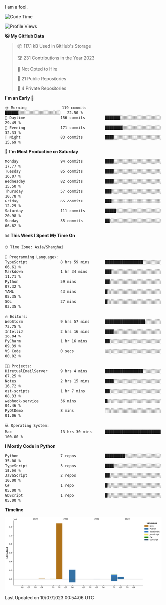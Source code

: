 I am a fool.

<!--START_SECTION:waka-->
![Code Time](http://img.shields.io/badge/Code%20Time-528%20hrs%2059%20mins-blue)

![Profile Views](http://img.shields.io/badge/Profile%20Views-0-blue)

**🐱 My GitHub Data** 

> 📦 117.1 kB Used in GitHub's Storage 
 > 
> 🏆 231 Contributions in the Year 2023
 > 
> 🚫 Not Opted to Hire
 > 
> 📜 21 Public Repositories 
 > 
> 🔑 4 Private Repositories 
 > 
**I'm an Early 🐤** 

```text
🌞 Morning                119 commits         ██████░░░░░░░░░░░░░░░░░░░   22.50 % 
🌆 Daytime                156 commits         ███████░░░░░░░░░░░░░░░░░░   29.49 % 
🌃 Evening                171 commits         ████████░░░░░░░░░░░░░░░░░   32.33 % 
🌙 Night                  83 commits          ████░░░░░░░░░░░░░░░░░░░░░   15.69 % 
```
📅 **I'm Most Productive on Saturday** 

```text
Monday                   94 commits          ████░░░░░░░░░░░░░░░░░░░░░   17.77 % 
Tuesday                  85 commits          ████░░░░░░░░░░░░░░░░░░░░░   16.07 % 
Wednesday                82 commits          ████░░░░░░░░░░░░░░░░░░░░░   15.50 % 
Thursday                 57 commits          ███░░░░░░░░░░░░░░░░░░░░░░   10.78 % 
Friday                   65 commits          ███░░░░░░░░░░░░░░░░░░░░░░   12.29 % 
Saturday                 111 commits         █████░░░░░░░░░░░░░░░░░░░░   20.98 % 
Sunday                   35 commits          ██░░░░░░░░░░░░░░░░░░░░░░░   06.62 % 
```


📊 **This Week I Spent My Time On** 

```text
🕑︎ Time Zone: Asia/Shanghai

💬 Programming Languages: 
TypeScript               8 hrs 59 mins       █████████████████░░░░░░░░   66.61 % 
Markdown                 1 hr 34 mins        ███░░░░░░░░░░░░░░░░░░░░░░   11.71 % 
Python                   59 mins             ██░░░░░░░░░░░░░░░░░░░░░░░   07.32 % 
YAML                     43 mins             █░░░░░░░░░░░░░░░░░░░░░░░░   05.35 % 
SQL                      27 mins             █░░░░░░░░░░░░░░░░░░░░░░░░   03.35 % 

🔥 Editors: 
WebStorm                 9 hrs 57 mins       ██████████████████░░░░░░░   73.75 % 
IntelliJ                 2 hrs 16 mins       ████░░░░░░░░░░░░░░░░░░░░░   16.84 % 
PyCharm                  1 hr 16 mins        ██░░░░░░░░░░░░░░░░░░░░░░░   09.39 % 
VS Code                  0 secs              ░░░░░░░░░░░░░░░░░░░░░░░░░   00.02 % 

🐱‍💻 Projects: 
HiretualEmailServer      9 hrs 4 mins        █████████████████░░░░░░░░   67.25 % 
Notes                    2 hrs 15 mins       ████░░░░░░░░░░░░░░░░░░░░░   16.72 % 
ost-scripts              1 hr 7 mins         ██░░░░░░░░░░░░░░░░░░░░░░░   08.33 % 
webhook-service          36 mins             █░░░░░░░░░░░░░░░░░░░░░░░░   04.46 % 
PyQtDemo                 8 mins              ░░░░░░░░░░░░░░░░░░░░░░░░░   01.06 % 

💻 Operating System: 
Mac                      13 hrs 30 mins      █████████████████████████   100.00 % 
```

**I Mostly Code in Python** 

```text
Python                   7 repos             █████████░░░░░░░░░░░░░░░░   35.00 % 
TypeScript               3 repos             ████░░░░░░░░░░░░░░░░░░░░░   15.00 % 
JavaScript               2 repos             ██░░░░░░░░░░░░░░░░░░░░░░░   10.00 % 
C#                       1 repo              █░░░░░░░░░░░░░░░░░░░░░░░░   05.00 % 
GDScript                 1 repo              █░░░░░░░░░░░░░░░░░░░░░░░░   05.00 % 
```



**Timeline**

![Lines of Code chart](https://raw.githubusercontent.com/VeejaLiu/VeejaLiu/master/assets/bar_graph.png)


 Last Updated on 10/07/2023 00:54:06 UTC
<!--END_SECTION:waka-->
